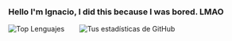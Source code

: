 ### Hello I'm Ignacio, I did this because I was bored. LMAO




<!--
**Nach0t/Nach0t** is a ✨ _special_ ✨ repository because its `README.md` (this file) appears on your GitHub profile.

Here are some ideas to get you started:

- 🔭 I’m currently working on ...
- 🌱 I’m currently learning ...
- 👯 I’m looking to collaborate on ...
- 🤔 I’m looking for help with ...
- 💬 Ask me about ...

| Idioma   | Nivel | Dominio |
|----------|-------|---------|
| Español  | C2    | Avanzado|
| Inglés   | B1    | Intermedio|
| Francés  | A1    | Básico  |

- 📫 How to reach me: ...
- 😄 Pronouns: ...
- ⚡ Fun fact: ...
-->

<div style="display: flex; align-items: center;">
    <img src="https://github-readme-stats.vercel.app/api/top-langs/?username=Nach0t&layout=compact" alt="Top Lenguajes" style="margin-right: 10px;">
    <div style="width: 20px;"></div>
    <img src="https://github-readme-stats.vercel.app/api?username=Nach0t&show_icons=true&theme=neon" alt="Tus estadísticas de GitHub">
</div>

